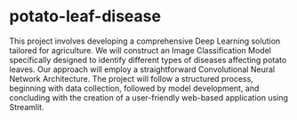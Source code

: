 # potato-leaf-disease
This project involves developing a comprehensive Deep Learning solution tailored for agriculture. We will construct an Image Classification Model specifically designed to identify different types of diseases affecting potato leaves. Our approach will employ a straightforward Convolutional Neural Network Architecture. The project will follow a structured process, beginning with data collection, followed by model development, and concluding with the creation of a user-friendly web-based application using Streamlit.

